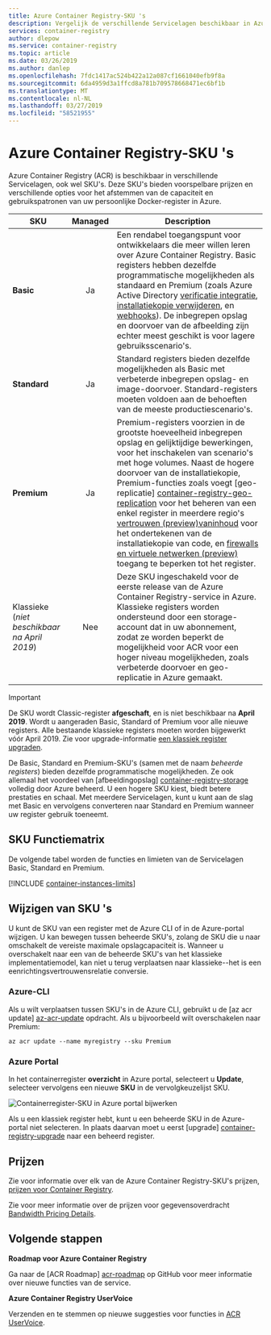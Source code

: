 ```yaml
---
title: Azure Container Registry-SKU 's
description: Vergelijk de verschillende Servicelagen beschikbaar in Azure Container Registry.
services: container-registry
author: dlepow
ms.service: container-registry
ms.topic: article
ms.date: 03/26/2019
ms.author: danlep
ms.openlocfilehash: 7fdc1417ac524b422a12a087cf1661040efb9f8a
ms.sourcegitcommit: 6da4959d3a1ffcd8a781b709578668471ec6bf1b
ms.translationtype: MT
ms.contentlocale: nl-NL
ms.lasthandoff: 03/27/2019
ms.locfileid: "58521955"
---
```

# <a name="azure-container-registry-skus"></a>Azure Container Registry-SKU 's

Azure Container Registry (ACR) is beschikbaar in verschillende Servicelagen, ook wel SKU's. Deze SKU's bieden voorspelbare prijzen en verschillende opties voor het afstemmen van de capaciteit en gebruikspatronen van uw persoonlijke Docker-register in Azure.

| SKU | Managed | Description |
| --- | :-------: | ----------- |
| **Basic** | Ja | Een rendabel toegangspunt voor ontwikkelaars die meer willen leren over Azure Container Registry. Basic registers hebben dezelfde programmatische mogelijkheden als standaard en Premium (zoals Azure Active Directory [verificatie integratie](container-registry-authentication.md#individual-login-with-azure-ad), [installatiekopie verwijderen][container-registry-delete], en [webhooks][container-registry-webhook]). De inbegrepen opslag en doorvoer van de afbeelding zijn echter meest geschikt is voor lagere gebruiksscenario's. |
| **Standard** | Ja | Standard registers bieden dezelfde mogelijkheden als Basic met verbeterde inbegrepen opslag- en image-doorvoer. Standard-registers moeten voldoen aan de behoeften van de meeste productiescenario's. |
| **Premium** | Ja | Premium-registers voorzien in de grootste hoeveelheid inbegrepen opslag en gelijktijdige bewerkingen, voor het inschakelen van scenario's met hoge volumes. Naast de hogere doorvoer van de installatiekopie, Premium-functies zoals voegt [geo-replicatie] [ container-registry-geo-replication] voor het beheren van een enkel register in meerdere regio's [vertrouwen (preview)vaninhoud](container-registry-content-trust.md) voor het ondertekenen van de installatiekopie van code, en [firewalls en virtuele netwerken (preview)](container-registry-vnet.md) toegang te beperken tot het register. |
|  Klassieke (*niet beschikbaar na April 2019*) | Nee | Deze SKU ingeschakeld voor de eerste release van de Azure Container Registry-service in Azure. Klassieke registers worden ondersteund door een storage-account dat in uw abonnement, zodat ze worden beperkt de mogelijkheid voor ACR voor een hoger niveau mogelijkheden, zoals verbeterde doorvoer en geo-replicatie in Azure gemaakt. |

> [!IMPORTANT]
> De SKU wordt Classic-register **afgeschaft**, en is niet beschikbaar na **April 2019**. Wordt u aangeraden Basic, Standard of Premium voor alle nieuwe registers. Alle bestaande klassieke registers moeten worden bijgewerkt vóór April 2019. Zie voor upgrade-informatie [een klassiek register upgraden][container-registry-upgrade].

De Basic, Standard en Premium-SKU's (samen met de naam *beheerde registers*) bieden dezelfde programmatische mogelijkheden. Ze ook allemaal het voordeel van [afbeeldingopslag] [ container-registry-storage] volledig door Azure beheerd. U een hogere SKU kiest, biedt betere prestaties en schaal. Met meerdere Servicelagen, kunt u kunt aan de slag met Basic en vervolgens converteren naar Standard en Premium wanneer uw register gebruik toeneemt.

## <a name="sku-feature-matrix"></a>SKU Functiematrix

De volgende tabel worden de functies en limieten van de Servicelagen Basic, Standard en Premium.

[!INCLUDE [container-instances-limits](../../includes/container-registry-limits.md)]

## <a name="changing-skus"></a>Wijzigen van SKU 's

U kunt de SKU van een register met de Azure CLI of in de Azure-portal wijzigen. U kan bewegen tussen beheerde SKU's, zolang de SKU die u naar omschakelt de vereiste maximale opslagcapaciteit is. Wanneer u overschakelt naar een van de beheerde SKU's van het klassieke implementatiemodel, kan niet u terug verplaatsen naar klassieke--het is een eenrichtingsvertrouwensrelatie conversie.

### <a name="azure-cli"></a>Azure-CLI

Als u wilt verplaatsen tussen SKU's in de Azure CLI, gebruikt u de [az acr update] [ az-acr-update] opdracht. Als u bijvoorbeeld wilt overschakelen naar Premium:

```azurecli
az acr update --name myregistry --sku Premium
```

### <a name="azure-portal"></a>Azure Portal

In het containerregister **overzicht** in Azure portal, selecteert u **Update**, selecteer vervolgens een nieuwe **SKU** in de vervolgkeuzelijst SKU.

![Containerregister-SKU in Azure portal bijwerken][update-registry-sku]

Als u een klassiek register hebt, kunt u een beheerde SKU in de Azure-portal niet selecteren. In plaats daarvan moet u eerst [upgrade] [ container-registry-upgrade] naar een beheerd register.

## <a name="pricing"></a>Prijzen

Zie voor informatie over elk van de Azure Container Registry-SKU's prijzen, [prijzen voor Container Registry][container-registry-pricing].

Zie voor meer informatie over de prijzen voor gegevensoverdracht [Bandwidth Pricing Details](https://azure.microsoft.com/pricing/details/bandwidth/). 

## <a name="next-steps"></a>Volgende stappen

**Roadmap voor Azure Container Registry**

Ga naar de [ACR Roadmap] [ acr-roadmap] op GitHub voor meer informatie over nieuwe functies van de service.

**Azure Container Registry UserVoice**

Verzenden en te stemmen op nieuwe suggesties voor functies in [ACR UserVoice][container-registry-uservoice].

<!-- IMAGES -->
[update-registry-sku]: ./media/container-registry-skus/update-registry-sku.png

<!-- LINKS - External -->
[acr-roadmap]: https://aka.ms/acr/roadmap
[container-registry-pricing]: https://azure.microsoft.com/pricing/details/container-registry/
[container-registry-uservoice]: https://feedback.azure.com/forums/903958-azure-container-registry

<!-- LINKS - Internal -->
[az-acr-update]: /cli/azure/acr#az-acr-update
[container-registry-geo-replication]: container-registry-geo-replication.md
[container-registry-upgrade]: container-registry-upgrade.md
[container-registry-storage]: container-registry-storage.md
[container-registry-delete]: container-registry-delete.md
[container-registry-webhook]: container-registry-webhook.md
